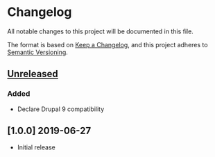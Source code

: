 # Changelog

All notable changes to this project will be documented in this file.

The format is based on [Keep a Changelog](https://keepachangelog.com/en/1.0.0/),
and this project adheres to [Semantic Versioning](https://semver.org/spec/v2.0.0.html).

## [Unreleased]
### Added
- Declare Drupal 9 compatibility

## [1.0.0] 2019-06-27
- Initial release

[Unreleased]: https://bitbucket.org/projectcosmic/projectcosmic_file_browser/branches/compare/HEAD%250D1.0.0
